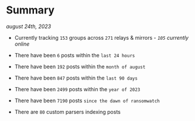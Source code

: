 
# Summary
_august 24th, 2023_

- Currently tracking `153` groups across `271` relays & mirrors - _`105` currently online_

- There have been `6` posts within the `last 24 hours`

- There have been `192` posts within the `month of august`

- There have been `847` posts within the `last 90 days`

- There have been `2499` posts within the `year of 2023`

- There have been `7190` posts `since the dawn of ransomwatch`

- There are `80` custom parsers indexing posts
